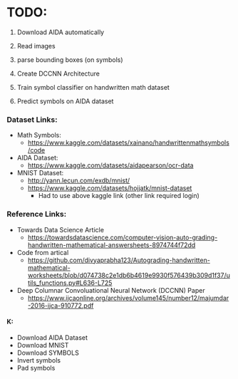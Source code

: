 # TODO:

1. Download AIDA automatically

1. Read images

1. parse bounding boxes (on symbols)

1. Create DCCNN Architecture

1. Train symbol classifier on handwritten math dataset 

1. Predict symbols on AIDA dataset

### Dataset Links:
- Math Symbols:
    - https://www.kaggle.com/datasets/xainano/handwrittenmathsymbols/code
- AIDA Dataset:
    - https://www.kaggle.com/datasets/aidapearson/ocr-data
- MNIST Dataset:
    - http://yann.lecun.com/exdb/mnist/
    - https://www.kaggle.com/datasets/hojjatk/mnist-dataset 
      - Had to use above kaggle link (other link required login)

### Reference Links:
- Towards Data Science Article
    - https://towardsdatascience.com/computer-vision-auto-grading-handwritten-mathematical-answersheets-8974744f72dd
- Code from artical
    - https://github.com/divyaprabha123/Autograding-handwritten-mathematical-worksheets/blob/d074738c2e1db6b4619e9930f576439b309d1f37/utils_functions.py#L636-L725
- Deep Columnar Convoluational Neural Network (DCCNN) Paper
    - https://www.ijcaonline.org/archives/volume145/number12/majumdar-2016-ijca-910772.pdf



#### K:
 - Download AIDA Dataset
 - Download MNIST
 - Download SYMBOLS
 - Invert symbols
 - Pad symbols
